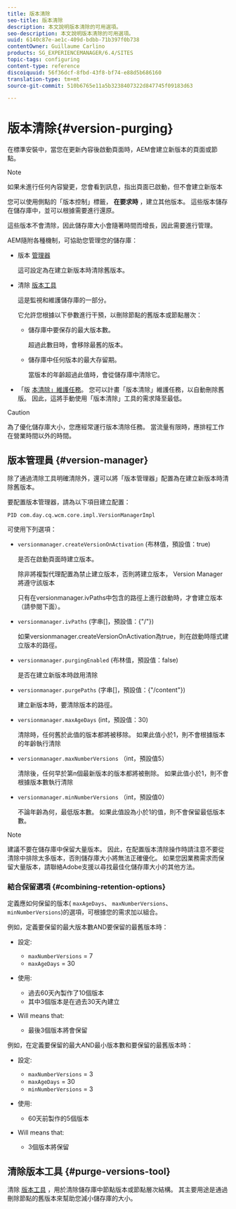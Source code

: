 ```yaml
---
title: 版本清除
seo-title: 版本清除
description: 本文說明版本清除的可用選項。
seo-description: 本文說明版本清除的可用選項。
uuid: 6140c87e-ae1c-409d-bdbb-71b397f0b738
contentOwner: Guillaume Carlino
products: SG_EXPERIENCEMANAGER/6.4/SITES
topic-tags: configuring
content-type: reference
discoiquuid: 56f36dcf-8fbd-43f8-bf74-e88d5b686160
translation-type: tm+mt
source-git-commit: 510b6765e11a5b3238407322d847745f09183d63

---
```



# 版本清除{#version-purging}

在標準安裝中，當您在更新內容後啟動頁面時，AEM會建立新版本的頁面或節點。

>[!NOTE]
>
>如果未進行任何內容變更，您會看到訊息，指出頁面已啟動，但不會建立新版本

您可以使用側點的「版本控制」標籤， **在要求時** ，建立其他版本。 這些版本儲存在儲存庫中，並可以根據需要進行還原。

這些版本不會清除，因此儲存庫大小會隨著時間而增長，因此需要進行管理。

AEM隨附各種機制，可協助您管理您的儲存庫：

* 版本 [管理器](#version-manager)

   這可設定為在建立新版本時清除舊版本。

* 清除 [版本工具](/help/sites-deploying/monitoring-and-maintaining.md#version-purging)

   這是監視和維護儲存庫的一部分。

   它允許您根據以下參數進行干預，以刪除節點的舊版本或節點層次：

   * 儲存庫中要保存的最大版本數。

      超過此數目時，會移除最舊的版本。

   * 儲存庫中任何版本的最大存留期。

      當版本的年齡超過此值時，會從儲存庫中清除它。

* 「版 [本清除」維護任務](/help/sites-administering/operations-dashboard.md#automated-maintenance-tasks)。 您可以計畫「版本清除」維護任務，以自動刪除舊版。 因此，這將手動使用「版本清除」工具的需求降至最低。

>[!CAUTION]
>
>為了優化儲存庫大小，您應經常運行版本清除任務。 當流量有限時，應排程工作在營業時間以外的時間。

## 版本管理員 {#version-manager}

除了通過清除工具明確清除外，還可以將「版本管理器」配置為在建立新版本時清除舊版本。

要配置版本管理器，請為以下項目建立配置：

`PID com.day.cq.wcm.core.impl.VersionManagerImpl`

可使用下列選項：

* `versionmanager.createVersionOnActivation` (布林值，預設值：true)

   是否在啟動頁面時建立版本。

   除非將複製代理配置為禁止建立版本，否則將建立版本， Version Manager將遵守該版本

   只有在versionmanager.ivPaths中包含的路徑上進行啟動時，才會建立版本（請參閱下面）。

* `versionmanager.ivPaths` (字串[]，預設值：{&quot;/&quot;})

   如果versionmanager.createVersionOnActivation為true，則在啟動時隱式建立版本的路徑。

* `versionmanager.purgingEnabled` (布林值，預設值：false)

   是否在建立新版本時啟用清除

* `versionmanager.purgePaths` (字串[]，預設值：{&quot;/content&quot;})

   建立新版本時，要清除版本的路徑。

* `versionmanager.maxAgeDays` (int，預設值：30)

   清除時，任何舊於此值的版本都將被移除。 如果此值小於1，則不會根據版本的年齡執行清除

* `versionmanager.maxNumberVersions` （int，預設值5）

   清除後，任何早於第n個最新版本的版本都將被刪除。 如果此值小於1，則不會根據版本數執行清除

* `versionmanager.minNumberVersions` （int，預設值0）

   不論年齡為何，最低版本數。 如果此值設為小於1的值，則不會保留最低版本數。

>[!NOTE]
>
>建議不要在儲存庫中保留大量版本。 因此，在配置版本清除操作時請注意不要從清除中排除太多版本，否則儲存庫大小將無法正確優化。 如果您因業務需求而保留大量版本，請聯絡Adobe支援以尋找最佳化儲存庫大小的其他方法。

### 結合保留選項 {#combining-retention-options}

定義應如何保留的版本( `maxAgeDays`、 `maxNumberVersions`、 `minNumberVersions`)的選項，可根據您的需求加以組合。

例如，定義要保留的最大版本數AND要保留的最舊版本時：

* 設定:

   * `maxNumberVersions` = 7
   * `maxAgeDays` = 30

* 使用:

   * 過去60天內製作了10個版本
   * 其中3個版本是在過去30天內建立

* Will means that:

   * 最後3個版本將會保留

例如，在定義要保留的最大AND最小版本數和要保留的最舊版本時：

* 設定:

   * `maxNumberVersions` = 3
   * `maxAgeDays` = 30
   * `minNumberVersions` = 3

* 使用:

   * 60天前製作的5個版本

* Will means that:

   * 3個版本將保留

## 清除版本工具 {#purge-versions-tool}

清除 [版本工具](/help/sites-deploying/monitoring-and-maintaining.md#purgeversionstool) ，用於清除儲存庫中節點版本或節點層次結構。 其主要用途是通過刪除節點的舊版本來幫助您減小儲存庫的大小。
